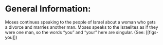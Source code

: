 # General Information:

Moses continues speaking to the people of Israel about a woman who gets a divorce and marries another man. Moses speaks to the Israelites as if they were one man, so the words “you” and “your” here are singular. (See: [[figs-you]])